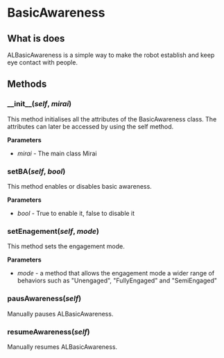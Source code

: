# BasicAwareness

## What is does
ALBasicAwareness is a simple way to make the robot establish and keep eye contact with people.

## Methods
### \_\_init\_\_(*self*, *mirai*)
This method initialises all the attributes of the BasicAwareness class. The attributes can later be accessed by using
the self method. 

__Parameters__
- *mirai* - The main class Mirai  

### setBA(*self*, *bool*)
This method enables or disables basic awareness.

__Parameters__
- *bool* - True to enable it, false to disable it


### setEnagement(*self*, *mode*)
This method sets the engagement mode.

__Parameters__
- *mode* - a method that allows the engagement mode a wider range of behaviors such as "Unengaged", 
"FullyEngaged" and "SemiEngaged"

### pausAwareness(*self*)
Manually pauses ALBasicAwareness.


### resumeAwareness(*self*)
Manually resumes ALBasicAwareness.




